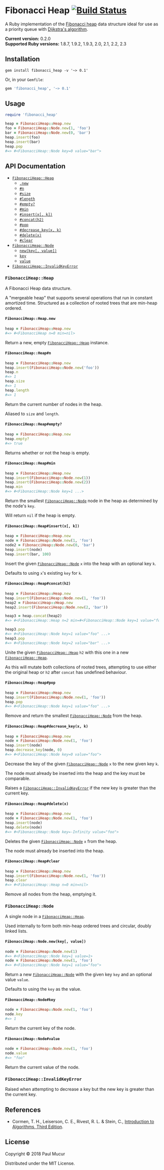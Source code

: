 # Fibonacci Heap [![Build Status](https://travis-ci.org/mudge/fibonacci_heap.svg?branch=master)](https://travis-ci.org/mudge/fibonacci_heap)

A Ruby implementation of the [Fibonacci heap](https://en.wikipedia.org/wiki/Fibonacci_heap) data structure ideal for use as a priority queue with [Dijkstra's algorithm](https://en.wikipedia.org/wiki/Dijkstra's_algorithm#Using_a_priority_queue).

**Current version:** 0.2.0  
**Supported Ruby versions:** 1.8.7, 1.9.2, 1.9.3, 2.0, 2.1, 2.2, 2.3

## Installation

```
gem install fibonacci_heap -v '~> 0.1'
```

Or, in your `Gemfile`:

```ruby
gem 'fibonacci_heap', '~> 0.1'
```

## Usage

```ruby
require 'fibonacci_heap'

heap = FibonacciHeap::Heap.new
foo = FibonacciHeap::Node.new(1, 'foo')
bar = FibonacciHeap::Node.new(0, 'bar')
heap.insert(foo)
heap.insert(bar)
heap.pop
#=> #<FibonacciHeap::Node key=0 value="bar">
```

## API Documentation

* [`FibonacciHeap::Heap`](#fibonacciheapheap)
  * [`.new`](#fibonacciheapheapnew)
  * [`#n`](#fibonacciheapheapn)
  * [`#size`](#fibonacciheapheapn)
  * [`#length`](#fibonacciheapheapn)
  * [`#empty?`](#fibonacciheapheapempty)
  * [`#min`](#fibonacciheapheapmin)
  * [`#insert(x[, k])`](#fibonacciheapheapinsertx-k)
  * [`#concat(h2)`](#fibonacciheapheapconcath2)
  * [`#pop`](#fibonacciheapheappop)
  * [`#decrease_key(x, k)`](#fibonacciheapheapdecrease_keyx-k)
  * [`#delete(x)`](#fibonacciheapheapdeletex)
  * [`#clear`](#fibonacciheapheapclear)
* [`FibonacciHeap::Node`](#fibonacciheapnode)
  * [`new(key[, value])`](#fibonacciheapnodenewkey-value)
  * [`key`](#fibonacciheapnodekey)
  * [`value`](#fibonacciheapnodevalue)
* [`FibonacciHeap::InvalidKeyError`](#fibonacciheapinvalidkeyerror)

### `FibonacciHeap::Heap`

A Fibonacci Heap data structure.

A "mergeable heap" that supports several operations that run in
constant amortized time. Structured as a collection of rooted trees
that are min-heap ordered.

#### `FibonacciHeap::Heap.new`

```ruby
heap = FibonacciHeap::Heap.new
#=> #<FibonacciHeap n=0 min=nil>
```

Return a new, empty [`FibonacciHeap::Heap`](#fibonacciheapheap) instance.

#### `FibonacciHeap::Heap#n`

```ruby
heap = FibonacciHeap::Heap.new
heap.insert(FibonacciHeap::Node.new('foo'))
heap.n
#=> 1
heap.size
#=> 1
heap.length
#=> 1
```

Return the current number of nodes in the heap.

Aliased to `size` and `length`.

#### `FibonacciHeap::Heap#empty?`

```ruby
heap = FibonacciHeap::Heap.new
heap.empty?
#=> true
```

Returns whether or not the heap is empty.

#### `FibonacciHeap::Heap#min`

```ruby
heap = FibonacciHeap::Heap.new
heap.insert(FibonacciHeap::Node.new(1))
heap.insert(FibonacciHeap::Node.new(2))
heap.min
#=> #<FibonacciHeap::Node key=1 ...>
```

Return the smallest [`FibonacciHeap::Node`](#fibonacciheapnode) node in the heap as determined by the node's `key`.

Will return `nil` if the heap is empty.

#### `FibonacciHeap::Heap#insert(x[, k])`

```ruby
heap = FibonacciHeap::Heap.new
node = FibonacciHeap::Node.new(1, 'foo')
node2 = FibonacciHeap::Node.new(0, 'bar')
heap.insert(node)
heap.insert(bar, 100)
```

Insert the given [`FibonacciHeap::Node`](#fibonacciheapnode) `x` into the heap with an optional key `k`.

Defaults to using `x`'s existing `key` for `k`.

#### `FibonacciHeap::Heap#concat(h2)`

```ruby
heap = FibonacciHeap::Heap.new
heap.insert(FibonacciHeap::Node.new(1, 'foo'))
heap2 = FibonacciHeap::Heap.new
heap2.insert(FibonacciHeap::Node.new(2, 'bar'))

heap3 = heap.concat(heap2)
#=> #<FibonacciHeap::Heap n=2 min=#<FibonacciHeap::Node key=1 value="foo">>

heap3.pop
#=> #<FibonacciHeap::Node key=1 value="foo" ...>
heap3.pop
#=> #<FibonacciHeap::Node key=2 value="bar" ...>
```

Unite the given [`FibonacciHeap::Heap`](#fibonacciheapheap) `h2` with this one in a new [`FibonacciHeap::Heap`](#fibonacciheapheap).

As this will mutate both collections of rooted trees, attempting to use either the original heap or `h2` after `concat` has undefined behaviour.

#### `FibonacciHeap::Heap#pop`

```ruby
heap = FibonacciHeap::Heap.new
heap.insert(FibonacciHeap::Node.new(1, 'foo'))
heap.pop
#=> #<FibonacciHeap::Node key=1 value="foo" ...>
```

Remove and return the smallest [`FibonacciHeap::Node`](#fibonacciheapnode) from the heap.

#### `FibonacciHeap::Heap#decrease_key(x, k)`

```ruby
heap = FibonacciHeap::Heap.new
node = FibonacciHeap::Node.new(1, 'foo')
heap.insert(node)
heap.decrease_key(node, 0)
#=> #<FibonacciHeap::Node key=0 value="foo">
```

Decrease the key of the given [`FibonacciHeap::Node`](#fibonacciheapnode) `x` to the new given key `k`.

The node must already be inserted into the heap and the key must be comparable.

Raises a [`FibonacciHeap::InvalidKeyError`](#fibonacciheapinvalidkeyerror) if the new key is greater than the current key.

#### `FibonacciHeap::Heap#delete(x)`

```ruby
heap = FibonacciHeap::Heap.new
node = FibonacciHeap::Node.new(1, 'foo')
heap.insert(node)
heap.delete(node)
#=> #<FibonacciHeap::Node key=-Infinity value="foo">
```

Deletes the given [`FibonacciHeap::Node`](#fibonacciheapnode) `x` from the heap.

The node must already be inserted into the heap.

#### `FibonacciHeap::Heap#clear`

```ruby
heap = FibonacciHeap::Heap.new
heap.insert(FibonacciHeap::Node.new(1, 'foo'))
heap.clear
#=> #<FibonacciHeap::Heap n=0 min=nil>
```

Remove all nodes from the heap, emptying it.

### `FibonacciHeap::Node`

A single node in a [`FibonacciHeap::Heap`](#fibonacciheapheap).

Used internally to form both min-heap ordered trees and circular, doubly linked lists.

#### `FibonacciHeap::Node.new(key[, value])`

```ruby
node = FibonacciHeap::Node.new(1)
#=> #<FibonacciHeap::Node key=1 value=1>
node = FibonacciHeap::Node.new(1, 'foo')
#=> #<FibonacciHeap::Node key=1 value="foo">
```

Return a new [`FibonacciHeap::Node`](#fibonacciheapnode) with the given key `key` and an optional value `value`.

Defaults to using the `key` as the value.

#### `FibonacciHeap::Node#key`

```ruby
node = FibonacciHeap::Node.new(1, 'foo')
node.key
#=> 1
```

Return the current key of the node.

#### `FibonacciHeap::Node#value`

```ruby
node = FibonacciHeap::Node.new(1, 'foo')
node.value
#=> "foo"
```

Return the current value of the node.

### `FibonacciHeap::InvalidKeyError`

Raised when attempting to decrease a key but the new key is greater than the current key.

## References

* Cormen, T. H., Leiserson, C. E., Rivest, R. L. & Stein, C., [Introduction to Algorithms, Third Edition](https://mitpress.mit.edu/books/introduction-algorithms-third-edition).

## License

Copyright © 2018 Paul Mucur

Distributed under the MIT License.
